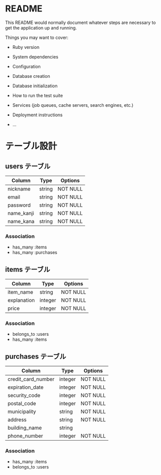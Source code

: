 # README

This README would normally document whatever steps are necessary to get the
application up and running.

Things you may want to cover:

* Ruby version

* System dependencies

* Configuration

* Database creation

* Database initialization

* How to run the test suite

* Services (job queues, cache servers, search engines, etc.)

* Deployment instructions

* ...

# テーブル設計

## users テーブル

| Column     | Type   | Options     |
| ---------- | ------ | ----------- |
| nickname   | string | NOT NULL    |
| email      | string | NOT NULL    |
| password   | string | NOT NULL    |
| name_kanji | string | NOT NULL    |
| name_kana  | string | NOT NULL    |

### Association

- has_many :items
- has_many :purchases

## items テーブル

| Column        | Type       | Options     |
| ------------- | ---------- | ----------- |
| item_name     | string     | NOT NULL    |
| explanation   | integer    | NOT NULL    |
| price         | integer    | NOT NULL    |
### Association

- belongs_to :users
- has_many :items

## purchases テーブル

| Column             | Type       | Options     |
| ------------------ | ---------- | ----------- |
| credit_card_number | integer    | NOT NULL    |
| expiration_date    | integer    | NOT NULL    |
| security_code      | integer    | NOT NULL    |
| postal_code        | integer    | NOT NULL    |
| municipality       | string     | NOT NULL    |
| address            | string     | NOT NULL    |
| building_name      | string     |             |
| phone_number       | integer    | NOT NULL    |


### Association

- has_many :items
- belongs_to :users
